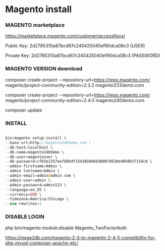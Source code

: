 # Magento install

### MAGENTO marketplace

https://marketplace.magento.com/customer/accessKeys/

Public Key: 2d2785310a87bcd67c245425040ef90dca08c3 (USER)

Private Key: 2d2785310a87bcd67c245425040ef90dca08c3 (PASSWORD)

### MAGENTO VERSION download

composer create-project --repository-url=https://repo.magento.com/ magento/project-community-edition=2.3.3 magento233demo.com

composer create-project --repository-url=https://repo.magento.com/ magento/project-community-edition=2.4.0 magento240demo.com

composer update

### INSTALL

```php

bin/magento setup:install \
--base-url=http://magento240demo.com \
--db-host=localhost \
--db-name=magento240demo \
--db-user=magentouser \
--db-password=cf83e1357eefb8bdf1542850d66d8007d620e4050b5715dc8 \
--admin-firstname=Admin \
--admin-lastname=Admin \
--admin-email=admin@admin.com \
--admin-user=admin \
--admin-password=admin123 \
--language=en_US \
--currency=USD \
--timezone=America/Chicago \
--use-rewrites=1

```

### DISABLE LOGIN

php bin/magento module:disable Magento_TwoFactorAuth

https://mage2db.com/magento-2-3-to-magento-2-4-5-comptibility-for-php-mysql-composer-apache-etc/